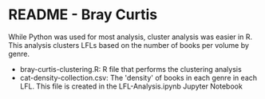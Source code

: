# README - Bray Curtis

While Python was used for most analysis, cluster analysis was easier in R. This analysis clusters LFLs based on the number of books per volume by genre.

- bray-curtis-clustering.R: R file that performs the clustering analysis
- cat-density-collection.csv: The 'density' of books in each genre in each LFL. This file is created in the LFL-Analysis.ipynb Jupyter Notebook